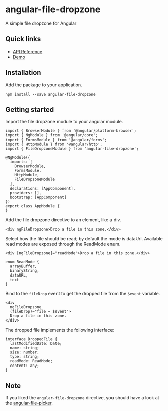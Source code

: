 # angular-file-dropzone
A simple file dropzone for Angular


## Quick links
- [API Reference](https://github.com/fvilers/angular-file-dropzone/wiki/api-reference)
- [Demo](https://fvilers.github.io/angular-file-dropzone/index.html)

## Installation
Add the package to your application.

```
npm install --save angular-file-dropzone
```

## Getting started

Import the file dropzone module to your angular module.

```
import { BrowserModule } from '@angular/platform-browser';
import { NgModule } from '@angular/core';
import { FormsModule } from '@angular/forms';
import { HttpModule } from '@angular/http';
import { FileDropzoneModule } from 'angular-file-dropzone';

@NgModule({
  imports: [
    BrowserModule,
    FormsModule,
    HttpModule,
    FileDropzoneModule
  ],
  declarations: [AppComponent],
  providers: [],
  bootstrap: [AppComponent]
})
export class AppModule {
}
```

Add the file dropzone directive to an element, like a div.

```
<div ngFileDropzone>Drop a file in this zone.</div>
```

Select how the file should be read; by default the mode is dataUrl. Available read modes are exposed through the ReadMode enum.

```
<div [ngFileDropzone]="readMode">Drop a file in this zone.</div>
```

```
enum ReadMode {
  arrayBuffer,
  binaryString,
  dataURL,
  text
}
```

Bind to the `fileDrop` event to get the dropped file from the `$event` variable.

```
<div
  ngFileDropzone
  (fileDrop)="file = $event">
  Drop a file in this zone.
</div>
```

The dropped file implements the following interface:

```
interface DroppedFile {
  lastModifiedDate: Date;
  name: string;
  size: number;
  type: string;
  readMode: ReadMode;
  content: any;
}
```

## Note
If you liked the `angular-file-dropzone` directive, you should have a look at the [angular-file-picker](https://github.com/fvilers/angular-file-picker).
